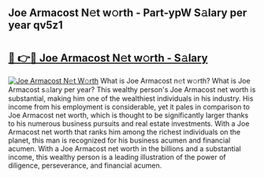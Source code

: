 ## Joe Armacost N𝚎t w𝚘rth - Part-ypW S𝚊lary per year qv5z1

# <h2><a href="http://gc2n4y.nevu.top/?p=Joe+Armacost">🔗 👉🔴 Joe Armacost N𝚎t w𝚘rth - S𝚊lary</a></h2>

[![Joe Armacost N𝚎t W𝚘rth](https://i.imgur.com/Oavwk0R.jpeg)](http://gc2n4y.nevu.top/?p=Joe+Armacost)
What is Joe Armacost n𝚎t w𝚘rth? What is Joe Armacost s𝚊lary per year?
This wealthy person's Joe Armacost net worth is substantial, making him one of the wealthiest individuals in his industry. His income from his employment is considerable, yet it pales in comparison to Joe Armacost net worth, which is thought to be significantly larger thanks to his numerous business pursuits and real estate investments. With a Joe Armacost net worth that ranks him among the richest individuals on the planet, this man is recognized for his business acumen and financial acumen. With a Joe Armacost net worth in the billions and a substantial income, this wealthy person is a leading illustration of the power of diligence, perseverance, and financial acumen.
